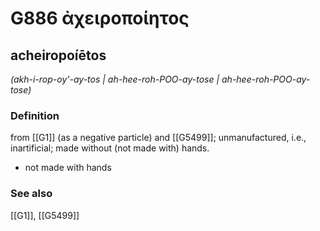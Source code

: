 # G886 ἀχειροποίητος

## acheiropoíētos

_(akh-i-rop-oy'-ay-tos | ah-hee-roh-POO-ay-tose | ah-hee-roh-POO-ay-tose)_

### Definition

from [[G1]] (as a negative particle) and [[G5499]]; unmanufactured, i.e., inartificial; made without (not made with) hands.

- not made with hands

### See also

[[G1]], [[G5499]]

